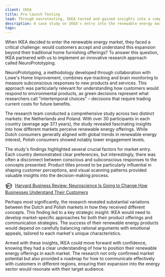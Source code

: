 ```yaml
---
client: IKEA
title: Pre-launch Testing
lead: Through neurotesting, IKEA tested and gained insights into a completely new and groundbreaking renewable energy service, leading to a very successful launch.
description: A case study on IKEA's entry into the renewable energy market using NeuroPrototyping
tags: 
---
```


When IKEA decided to enter the renewable energy market, they faced a critical challenge: would customers accept and understand this expansion beyond their traditional home furnishing offerings? To answer this question, IKEA partnered with us to implement an innovative research approach called NeuroPrototyping.

NeuroPrototyping, a methodology developed through collaboration with Lowe's Home Improvement, combines eye-tracking and brain monitoring to measure subconscious responses to new products and services. This approach was particularly relevant for understanding how customers would respond to environmental products, as green decisions represent what researchers call "intertemporal choices" – decisions that require trading current costs for future benefits.

The research team conducted a comprehensive study across two distinct markets: the Netherlands and Poland. With over 30 participants in each country (average age 37.1 years), the study revealed fascinating insights into how different markets perceive renewable energy offerings. While Dutch consumers generally aligned with global trends in renewable energy interest, Polish consumers showed notably lower engagement levels.

The study's findings highlighted several crucial factors for market entry. Each country demonstrated clear preferences, but interestingly, there was often a disconnect between conscious and subconscious responses to the concepts presented. Product titles proved to be particularly influential in shaping customer perceptions, and visual scanning patterns provided valuable insights into the decision-making process.

[<svg xmlns="http://www.w3.org/2000/svg" fill="none" viewBox="0 0 24 24" stroke-width="1.5" stroke="currentColor" width="24" height="24" style="display: inline-block; vertical-align: middle; margin-right: 8px">
    <path stroke-linecap="round" stroke-linejoin="round" d="M4.26 10.147a60.438 60.438 0 0 0-.491 6.347A48.62 48.62 0 0 1 12 20.904a48.62 48.62 0 0 1 8.232-4.41 60.46 60.46 0 0 0-.491-6.347m-15.482 0a50.636 50.636 0 0 0-2.658-.813A59.906 59.906 0 0 1 12 3.493a59.903 59.903 0 0 1 10.399 5.84c-.896.248-1.783.52-2.658.814m-15.482 0A50.717 50.717 0 0 1 12 13.489a50.702 50.702 0 0 1 7.74-3.342M6.75 15a.75.75 0 1 0 0-1.5.75.75 0 0 0 0 1.5Zm0 0v-3.675A55.378 55.378 0 0 1 12 8.443m-7.007 11.55A5.981 5.981 0 0 0 6.75 15.75v-1.5" />
</svg>Harvard Business Review: Neuroscience Is Going to Change How Businesses Understand Their Customers](https://hbr.org/2019/02/neuroscience-is-going-to-change-how-businesses-understand-their-customers)

Perhaps most significantly, the research revealed substantial variations between the Dutch and Polish markets in how they received different concepts. This finding led to a key strategic insight: IKEA would need to develop market-specific approaches for both their product offerings and communication strategies. The success of their renewable energy products would depend on carefully balancing rational arguments with emotional appeals, tailored to each market's unique characteristics.

Armed with these insights, IKEA could move forward with confidence, knowing they had a clear understanding of how to position their renewable energy offerings in each market. The research not only confirmed market potential but also provided a roadmap for how to communicate effectively with customers in different regions, ensuring their expansion into the energy sector would resonate with their target audience.